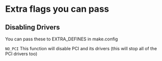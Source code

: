 # Extra flags you can pass

## Disabling Drivers
You can pass these to EXTRA_DEFINES in make.config

```NO_PCI``` This function will disable PCI and its drivers (this will stop all of the PCI drivers too)